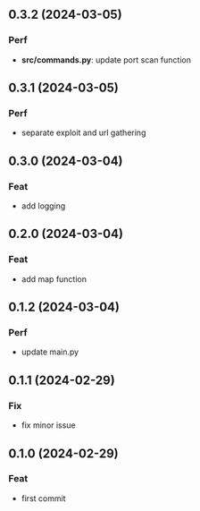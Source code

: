 ## 0.3.2 (2024-03-05)

### Perf

- **src/commands.py**: update port scan function

## 0.3.1 (2024-03-05)

### Perf

- separate exploit and url gathering

## 0.3.0 (2024-03-04)

### Feat

- add logging

## 0.2.0 (2024-03-04)

### Feat

- add map function

## 0.1.2 (2024-03-04)

### Perf

- update main.py

## 0.1.1 (2024-02-29)

### Fix

- fix minor issue

## 0.1.0 (2024-02-29)

### Feat

- first commit
